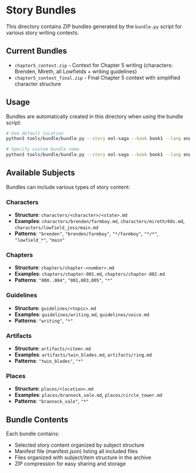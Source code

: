 # Story Bundles

This directory contains ZIP bundles generated by the `bundle.py` script for various story writing contexts.

## Current Bundles

- `chapter5_context.zip` - Context for Chapter 5 writing (characters: Brenden, Mireth, all Lowfields + writing guidelines)
- `chapter5_context_final.zip` - Final Chapter 5 context with simplified character structure

## Usage

Bundles are automatically created in this directory when using the bundle script:

```bash
# Use default location
python3 tools/bundle/bundle.py --story eol-saga --book book1 --lang english --characters "brenden,mireth"

# Specify custom bundle name
python3 tools/bundle/bundle.py --story eol-saga --book book1 --lang english --characters "*/*" --bundle tools/bundle/bundles/all_characters.zip
```

## Available Subjects

Bundles can include various types of story content:

### Characters
- **Structure**: `characters/<character>/<state>.md`
- **Examples**: `characters/brenden/farmboy.md`, `characters/mireth/60s.md`, `characters/lowfield_joss/main.md`
- **Patterns**: `"brenden"`, `"brenden/farmboy"`, `"*/farmboy"`, `"*/*"`, `"lowfield_*"`, `"main"`

### Chapters
- **Structure**: `chapters/chapter-<number>.md`
- **Examples**: `chapters/chapter-001.md`, `chapters/chapter-002.md`
- **Patterns**: `"000..004"`, `"001,003,005"`, `"*"`

### Guidelines
- **Structure**: `guidelines/<topic>.md`
- **Examples**: `guidelines/writing.md`, `guidelines/voice.md`
- **Patterns**: `"writing"`, `"*"`

### Artifacts
- **Structure**: `artifacts/<item>.md`
- **Examples**: `artifacts/twin_blades.md`, `artifacts/ring.md`
- **Patterns**: `"twin_blades"`, `"*"`

### Places
- **Structure**: `places/<location>.md`
- **Examples**: `places/brannock_vale.md`, `places/circle_tower.md`
- **Patterns**: `"brannock_vale"`, `"*"`

## Bundle Contents

Each bundle contains:
- Selected story content organized by subject structure
- Manifest file (manifest.json) listing all included files
- Files organized with subject/item structure in the archive
- ZIP compression for easy sharing and storage
